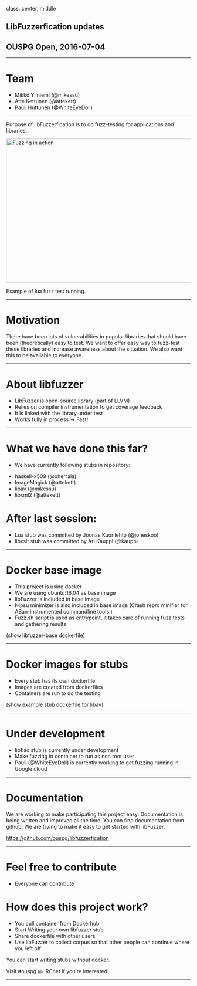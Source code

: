 class: center, middle

## LibFuzzerfication updates
## OUSPG Open, 2016-07-04

---

# Team

* Mikko Yliniemi (@mikessu)
* Atte Kettunen (@attekett)
* Pauli Huttunen (@WhiteEyeDoll)

---
Purpose of libFuzzerfication is to do fuzz-testing for applications and libraries.

<img src="https://raw.githubusercontent.com/ouspg/libfuzzerfication/master/pictures/fuzzing_lua.gif" width="716" height="393" alt="Fuzzing in action">

Example of lua fuzz test running.

---
# Motivation
There have been lots of vulnerabilities in popular libraries that should have been (theoretically) easy to test. We want to offer easy way to fuzz-test these libraries and increase awareness about the situation. We also want this to be available to everyone.

---

# About libfuzzer
* LibFuzzer is open-source library (part of LLVM)
* Relies on compiler instrumentation to get coverage feedback
* It is linked with the library under test
* Works fully in process -> Fast!

---

# What we have done this far?

* We have currently following stubs in repository:
- haskell-x509 (@oherrala)
- ImageMagick (@attekett)
- libav (@mikessu)
- libxml2 (@attekett)

# After last session:

* Lua stub was committed by Joonas Kuorilehto (@joneskoo)
* libxslt stub was committed by Ari Kauppi (@kauppi


---
# Docker base image

* This project is using docker
* We are using ubuntu:16.04 as base image
* libFuzzer is included in base image
* Nipsu minimizer is also included in base image (Crash repro minifier for ASan-instrumented commandline tools.)
* Fuzz.sh script is used as entrypoint, it takes care of running fuzz tests and gathering results

(show libfuzzer-base dockerfile)

---
# Docker images for stubs

* Every stub has its own dockerfile
* Images are created from dockerfiles
* Containers are run to do the testing

(show example stub dockerfile for libav)

---

# Under development
* libflac stub is currently under development
* Make fuzzing in container to run as non root user
* Pauli (@WhiteEyeDoll) is currently working to get fuzzing running in Google cloud

---

# Documentation

We are working to make participating this project easy. Documentation is being written and improved all the time. You can find documentation from github. We are trying to make it easy to get started with libFuzzer.

https://github.com/ouspg/libfuzzerfication

---

# Feel free to contribute
* Everyone can contribute

# How does this project work?
* You pull container from Dockerhub
* Start Writing your own libfuzzer stub
* Share dockerfile with other users
* Use libFuzzer to collect corpus so that other people can continue where you left off

You can start writing stubs without docker.

Visit #ouspg @ IRCnet if you're interested!

---
